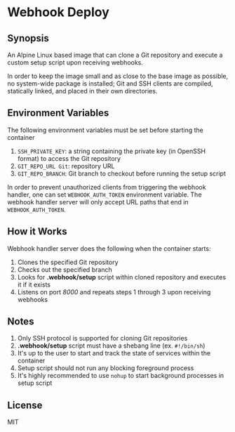 # Webhook Deploy

## Synopsis

An Alpine Linux based image that can clone a Git repository and execute a 
custom setup script upon receiving webhooks.

In order to keep the image small and as close to the base image as possible,
no system-wide package is installed; Git and SSH clients are compiled, 
statically linked, and placed in their own directories.

## Environment Variables

The following environment variables must be set before starting the container

1. `SSH_PRIVATE_KEY`: a string containing the private key (in OpenSSH format) to access the Git repository
2. `GIT_REPO_URL Git`: repository URL
3. `GIT_REPO_BRANCH`: Git branch to checkout before running the setup script

In order to prevent unauthorized clients from triggering the webhook handler, 
one can set `WEBHOOK_AUTH_TOKEN` environment variable. The webhook handler 
server will only accept URL paths that end in `WEBHOOK_AUTH_TOKEN`.

## How it Works

Webhook handler server does the following when the container starts:

1. Clones the specified Git repository
2. Checks out the specified branch
3. Looks for **.webhook/setup** script within cloned repository and executes it if it exists
4. Listens on port *8000* and repeats steps 1 through 3 upon receiving webhooks

## Notes

1. Only SSH protocol is supported for cloning Git repositories
1. **.webhook/setup** script must have a shebang line (ex. `#!/bin/sh`)
2. It's up to the user to start and track the state of services within the container
3. Setup script should not run any blocking foreground process
4. It's highly recommended to use `nohup` to start background processes in setup script

## License

MIT
